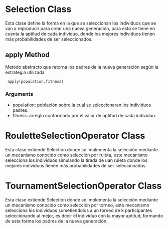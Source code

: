 # Selection Class

Esta clase define la forma en la que se seleccionan los individuos que se van a reproducir para crear una nueva generación, para esto se tiene en cuenta la aptitud de cada individuo, donde los mejores individuos tienen más probabilidades de ser seleccionados.

## apply Method

Metodo abstracto que retorna los padres de la nueva generación según la estrategia utilizada

````
 apply(population,fitness)
````


### Arguments

- population: población sobre la cual se seleccionaran los individuos padres.
- fitness: arreglo conformado por el valor de aptitud de cada individuo.

# RouletteSelectionOperator Class

Esta clase extiende Selection donde se implementa la selección mediante un mecanismo conocido como selección por ruleta, este mecanismo selecciona los individuos simulando la tirada de uan ruleta donde los mejores individuos tienen más probabilidades de ser seleccionados.

# TournamentSelectionOperator Class

Esta clase extiende Selection donde se implementa la selección mediante un mecanismo conocido como selección por torneo, este mecanismo selecciona los individuos sometiendolos a un torneo de k participantes seleccionando al mejor, es decir el individuo con la mayor aptitud, formando de esta forma los padres de la nueva generación.
